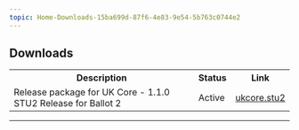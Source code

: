 ```yaml
---
topic: Home-Downloads-15ba699d-87f6-4e83-9e54-5b763c0744e2
---
```

## Downloads

<table class="assets">
<tr>
<th>Description</th>
<th>Status</th>
<th>Link</th>
</tr>
<tr>
<td>Release package for UK Core - 1.1.0 STU2 Release for Ballot 2</td>
<td>Active</td>
<td><a href="https://simplifier.net/packages/fhir.r4.ukcore.stu2">ukcore.stu2</a></td>
</tr>
</table>

---

